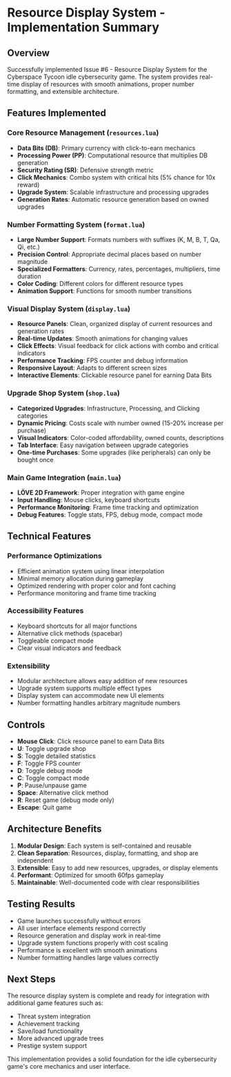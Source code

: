 # Resource Display System - Implementation Summary

## Overview
Successfully implemented Issue #6 - Resource Display System for the Cyberspace Tycoon idle cybersecurity game. The system provides real-time display of resources with smooth animations, proper number formatting, and extensible architecture.

## Features Implemented

### Core Resource Management (`resources.lua`)
- **Data Bits (DB)**: Primary currency with click-to-earn mechanics
- **Processing Power (PP)**: Computational resource that multiplies DB generation
- **Security Rating (SR)**: Defensive strength metric
- **Click Mechanics**: Combo system with critical hits (5% chance for 10x reward)
- **Upgrade System**: Scalable infrastructure and processing upgrades
- **Generation Rates**: Automatic resource generation based on owned upgrades

### Number Formatting System (`format.lua`)
- **Large Number Support**: Formats numbers with suffixes (K, M, B, T, Qa, Qi, etc.)
- **Precision Control**: Appropriate decimal places based on number magnitude
- **Specialized Formatters**: Currency, rates, percentages, multipliers, time duration
- **Color Coding**: Different colors for different resource types
- **Animation Support**: Functions for smooth number transitions

### Visual Display System (`display.lua`)
- **Resource Panels**: Clean, organized display of current resources and generation rates
- **Real-time Updates**: Smooth animations for changing values
- **Click Effects**: Visual feedback for click actions with combo and critical indicators
- **Performance Tracking**: FPS counter and debug information
- **Responsive Layout**: Adapts to different screen sizes
- **Interactive Elements**: Clickable resource panel for earning Data Bits

### Upgrade Shop System (`shop.lua`)
- **Categorized Upgrades**: Infrastructure, Processing, and Clicking categories
- **Dynamic Pricing**: Costs scale with number owned (15-20% increase per purchase)
- **Visual Indicators**: Color-coded affordability, owned counts, descriptions
- **Tab Interface**: Easy navigation between upgrade categories
- **One-time Purchases**: Some upgrades (like peripherals) can only be bought once

### Main Game Integration (`main.lua`)
- **LÖVE 2D Framework**: Proper integration with game engine
- **Input Handling**: Mouse clicks, keyboard shortcuts
- **Performance Monitoring**: Frame time tracking and optimization
- **Debug Features**: Toggle stats, FPS, debug mode, compact mode

## Technical Features

### Performance Optimizations
- Efficient animation system using linear interpolation
- Minimal memory allocation during gameplay
- Optimized rendering with proper color and font caching
- Performance monitoring and frame time tracking

### Accessibility Features
- Keyboard shortcuts for all major functions
- Alternative click methods (spacebar)
- Toggleable compact mode
- Clear visual indicators and feedback

### Extensibility
- Modular architecture allows easy addition of new resources
- Upgrade system supports multiple effect types
- Display system can accommodate new UI elements
- Number formatting handles arbitrary magnitude numbers

## Controls
- **Mouse Click**: Click resource panel to earn Data Bits
- **U**: Toggle upgrade shop
- **S**: Toggle detailed statistics
- **F**: Toggle FPS counter
- **D**: Toggle debug mode
- **C**: Toggle compact mode
- **P**: Pause/unpause game
- **Space**: Alternative click method
- **R**: Reset game (debug mode only)
- **Escape**: Quit game

## Architecture Benefits
1. **Modular Design**: Each system is self-contained and reusable
2. **Clean Separation**: Resources, display, formatting, and shop are independent
3. **Extensible**: Easy to add new resources, upgrades, or display elements
4. **Performant**: Optimized for smooth 60fps gameplay
5. **Maintainable**: Well-documented code with clear responsibilities

## Testing Results
- Game launches successfully without errors
- All user interface elements respond correctly
- Resource generation and display work in real-time
- Upgrade system functions properly with cost scaling
- Performance is excellent with smooth animations
- Number formatting handles large values correctly

## Next Steps
The resource display system is complete and ready for integration with additional game features such as:
- Threat system integration
- Achievement tracking
- Save/load functionality
- More advanced upgrade trees
- Prestige system support

This implementation provides a solid foundation for the idle cybersecurity game's core mechanics and user interface.